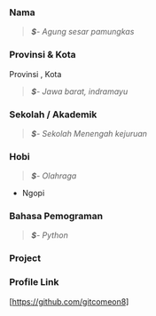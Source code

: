 ### Nama

> *__$__- Agung sesar pamungkas<br>*


### Provinsi & Kota

Provinsi , Kota
> *__$__- Jawa barat, indramayu<br>*
### Sekolah / Akademik
> *__$__- Sekolah Menengah kejuruan<br>*

### Hobi

 > *__$__- Olahraga<br>*
- Ngopi


### Bahasa Pemograman 

> *__$__- Python<br>*


### Project



### Profile Link

[https://github.com/gitcomeon8]
